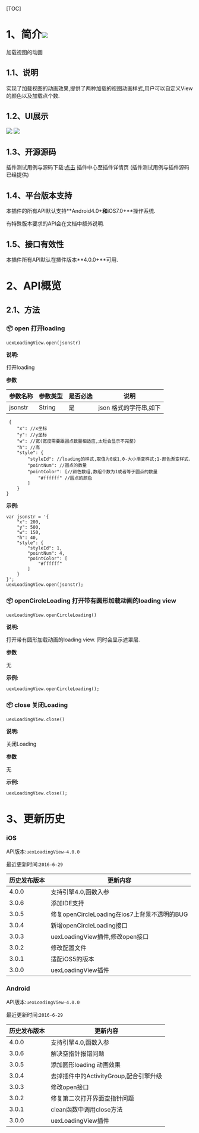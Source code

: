 [TOC]
# 1、简介[![](http://appcan-download.oss-cn-beijing.aliyuncs.com/%E5%85%AC%E6%B5%8B%2Fgf.png)]()
加载视图的动画
## 1.1、说明
实现了加载视图的动画效果,提供了两种加载的视图动画样式,用户可以自定义View的颜色以及加载点个数.
## 1.2、UI展示
 ![](/docImg/975/loading.png)  ![](/docImg/975/loading1&#40;1&#41;.png)
## 1.3、开源源码
插件测试用例与源码下载:[点击](http://plugin.appcan.cn/details.html?id=453_index) 插件中心至插件详情页 (插件测试用例与插件源码已经提供)
## 1.4、平台版本支持

本插件的所有API默认支持**Android4.0+**和**iOS7.0+**操作系统.

有特殊版本要求的API会在文档中额外说明.

## 1.5、接口有效性

本插件所有API默认在插件版本**4.0.0+**可用.
# 2、API概览

## 2.1、方法

### 📦 open 打开loading

`uexLoadingView.open(jsonstr)`

**说明:**

打开loading

**参数**

| 参数名称    | 参数类型   | 是否必选 | 说明             |
| ------- | ------ | ---- | -------------- |
| jsonstr | String | 是    | json 格式的字符串,如下 |

```
 {  
    "x": //x坐标
    "y": //y坐标
    "w": //宽(宽度需要跟圆点数量相适应,太短会显示不完整)
    "h": //高
    "style": {
        "styleId": //loading的样式,取值为0或1,0-大小渐变样式;1-颜色渐变样式.
        "pointNum": //圆点的数量
        "pointColor": [//颜色数组,数组个数为1或者等于圆点的数量
            "#ffffff" //圆点的颜色
        ]
    }
}
```



**示例:**

```
var jsonstr = '{
    "x": 200, 
    "y": 500, 
    "w": 150, 
    "h": 40, 
    "style": {
        "styleId": 1, 
        "pointNum": 4, 
        "pointColor": [
            "#ffffff"
        ]
    }
}';
uexLoadingView.open(jsonstr);
```

### 📦 openCircleLoading 打开带有圆形加载动画的loading view

`uexLoadingView.openCircleLoading()`

**说明:**

打开带有圆形加载动画的loading view. 同时会显示遮罩层.

**参数**

无


**示例:**

```
uexLoadingView.openCircleLoading();
```

### 📦 close 关闭Loading

`uexLoadingView.close()`

**说明:**

关闭Loading

**参数**

无

**示例:**

```
uexLoadingView.close();
```

# 3、更新历史

### iOS

API版本:`uexLoadingView-4.0.0`

最近更新时间:`2016-6-29`

| 历史发布版本 | 更新内容                               |
| ------ | ---------------------------------- |
| 4.0.0  | 支持引擎4.0,函数入参                       |
| 3.0.6  | 添加IDE支持                            |
| 3.0.5  | 修复openCircleLoading在ios7上背景不透明的BUG |
| 3.0.4  | 新增openCircleLoading接口              |
| 3.0.3  | uexLoadingView插件,修改open接口          |
| 3.0.2  | 修改配置文件                             |
| 3.0.1  | 适配iOS5的版本                          |
| 3.0.0  | uexLoadingView插件                   |

### Android

API版本:`uexLoadingView-4.0.0`

最近更新时间:`2016-6-29`

| 历史发布版本 | 更新内容                       |
| ------ | -------------------------- |
| 4.0.0  | 支持引擎4.0,函数入参               |
| 3.0.6  | 解决空指针报错问题                  |
| 3.0.5  | 添加圆形loading 动画效果           |
| 3.0.4  | 去掉插件中的ActivityGroup,配合引擎升级 |
| 3.0.3  | 修改open接口                   |
| 3.0.2  | 修复第二次打开界面空指针问题             |
| 3.0.1  | clean函数中调用close方法          |
| 3.0.0  | uexLoadingView插件           |
